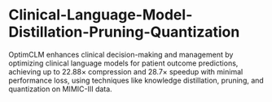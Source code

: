 # Clinical-Language-Model-Distillation-Pruning-Quantization
OptimCLM enhances clinical decision-making and management by optimizing clinical language models for patient outcome predictions, achieving up to 22.88× compression and 28.7× speedup with minimal performance loss, using techniques like knowledge distillation, pruning, and quantization on MIMIC-III data.
